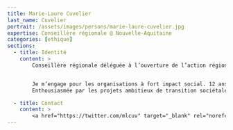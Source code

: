 ```yaml
---
title: Marie-Laure Cuvelier
last_name: Cuvelier
portrait: /assets/images/persons/marie-laure-cuvelier.jpg
expertise: Conseillère régionale @ Nouvelle-Aquitaine
categories: [ethique]
sections:
  - title: Identité
    content: >
        Conseillère régionale déléguée à l’ouverture de l’action régionale @ Nouvelle-Aquitaine // Secrétaire générale @ France Tiers-Lieux // Consultante formatrice @ Ressources


        Je m’engage pour les organisations à fort impact social. 12 ans d’expérience de l’ESS.
        Enthousiasmée par les projets ambitieux de transition sociétale et de réduction des inégalités.

  - title: Contact
    content: >
        <a href="https://twitter.com/mlcuv" target="_blank" rel="noreferrer">Twitter</a>
---
```

